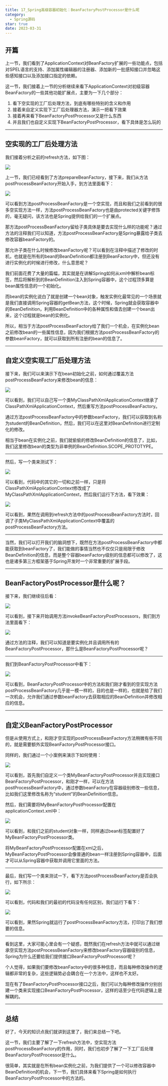 ```yaml
---
title: 17_Spring高级容器初始化：BeanFactoryPostProcessor是什么呢
category:
  - Spring源码
star: true
date: 2023-03-31
---
```


<!-- more -->

## 开篇

上一节，我们看到了ApplicationContext对BeanFactory扩展的一些功能点，包括对SPEL语言的支持、添加属性编辑器的注册器、添加新的一批感知接口并忽略这些感知接口以及添加接口指定的依赖。

这一节，我们接着上一节的分析继续来看下ApplicationContext对初级容器BeanFactory的一些其他功能扩展点，主要为一下几个部分：

1. 看下空实现的工厂后处理方法，到底有哪些特别的含义和作用
2. 接着来自定义实现下工厂后处理器方法，演示一把看下效果
3. 接着再来看下BeanFactoryPostProcessor又是什么东西
4. 并且我们也自定义实现下BeanFactoryPostProcessor，看下具体是怎么玩的

------

## 空实现的工厂后处理方法

我们接着分析之前的refresh方法，如下图：

![](https://studyimages.oss-cn-beijing.aliyuncs.com/img/Spring/202403/202403070126685.png)

上一节，我们已经看到了方法prepareBeanFactory，接下来，我们从方法postProcessBeanFactory开始入手，到方法里面看下：

![](https://studyimages.oss-cn-beijing.aliyuncs.com/img/Spring/202403/202403070126951.png)

可以看到方法postProcessBeanFactory是一个空实现，而且和我们之前看到的很多空实现方法一样，方法postProcessBeanFactory也是由protected关键字修饰的，毫无疑问，该方法也是Spring提供给我们的一个扩展点。

那方法postProcessBeanFactory留给子类具体是要去实现什么样的功能呢？通过方法的注释我们可以知道，方法postProcessBeanFactory是Spring暴露给子类去修改容器beanFactory的。

那允许子类在什么时候修改beanFactory呢？可以看到在注释中描述了修改的时机，也就是在所有的bean的BeanDefinition都注册到BeanFactory中，但还没有进行实例化的时候进行修改，什么意思呢？

我们前面花费了大量的篇幅，其实就是在讲解Spring如何从xml中解析bean标签，然后将解析到的BeanDefinition注入到Spring容器中，这个过程顶多算是bean属性信息的一个初始化。

而bean的实例化说白了就是创建一个bean对象，触发实例化最常见的一个场景就是我们直接调用Spring容器的getBean方法，这个时候，Spring就会获取容器中的BeanDefinition，利用BeanDefinition中的各种属性和值去创建一个bean出来，这个过程就是bean的实例化。

所以，相当于方法postProcessBeanFactory给了我们一个机会，在实例化bean之前修改bean的一些属性信息，因为我们根据方法postProcessBeanFactory的参数beanFactory，就可以获取到所有注册的bean的信息了。

------

## 自定义空实现工厂后处理方法

接下来，我们可以来演示下在bean初始化之前，如何通过覆盖方法postProcessBeanFactory来修改bean的信息：

![](https://studyimages.oss-cn-beijing.aliyuncs.com/img/Spring/202403/202403070126570.png)

可以看到，我们可以自己写一个类MyClassPathXmlApplicationContext继承了ClassPathXmlApplicationContext，然后重写方法postProcessBeanFactory。

通过方法postProcessBeanFactory中的参数beanFactory，我们可以获取到名称为student的BeanDefinition，然后，我们可以在这里对BeanDefinition进行定制化的修改。

相当于bean在实例化之前，我们就偷偷的修改BeanDefinition的信息了，比如，我们这里修改bean的类型为非单例的BeanDefinition.SCOPE_PROTOTYPE。

------

然后，写一个类来测试下：

![](https://studyimages.oss-cn-beijing.aliyuncs.com/img/Spring/202403/202403070126714.png)

可以看到，代码中的其它的一切和之前一样，只是将ClassPathXmlApplicationContext修改成了MyClassPathXmlApplicationContext，然后我们运行下方法，看下效果：

![](https://studyimages.oss-cn-beijing.aliyuncs.com/img/Spring/202403/202403070126155.png)

可以看到，果然在调用到refresh方法中的postProcessBeanFactory方法时，回调了子类MyClassPathXmlApplicationContext中覆盖的postProcessBeanFactory方法。

------

当然，我们可以打开我们的脑洞想下，既然在方法postProcessBeanFactory中都能获取到beanFactory了，我们能做的事情当然也不仅仅只是局限于修改BeanDefinition的信息，而是整个容器beanFactory级别的信息都可以修改了，这也是诸多第三方框架基于Spring开发时一个非常重要的扩展手段。

------

## BeanFactoryPostProcessor是什么呢？

接下来，我们继续往后看：

![](https://studyimages.oss-cn-beijing.aliyuncs.com/img/Spring/202403/202403070126403.png)

可以看到，接下来开始调用方法invokeBeanFactoryPostProcessors，我们到方法里面看下：

![](https://studyimages.oss-cn-beijing.aliyuncs.com/img/Spring/202403/202403070126586.png)

通过方法的注释，我们可以知道是要实例化并且调用所有的BeanFactoryPostProcessor，那什么是BeanFactoryPostProcessor呢？

------

我们到BeanFactoryPostProcessor中看下：

![](https://studyimages.oss-cn-beijing.aliyuncs.com/img/Spring/202403/202403070126732.png)

可以看到，BeanFactoryPostProcessor中的方法和我们刚才看到的空实现方法postProcessBeanFactory几乎是一模一样的，目的也是一样的，也就是给了我们一次机会，允许我们通过参数beanFactory去获取相应的BeanDefinition并修改相应的信息。

------

## 自定义BeanFactoryPostProcessor

但是从使用方式上，和刚才空实现的postProcessBeanFactory方法稍微有些不同的，就是需要额外实现BeanFactoryPostProcessor接口。

同样的，我们通过一个小案例来演示下如何使用：

![](https://studyimages.oss-cn-beijing.aliyuncs.com/img/Spring/202403/202403070127238.png)

可以看到，首先我们自定义一个类MyBeanFactoryPostProcessor并且实现接口BeanFactoryPostProcessor，和刚才一样，可以在方法postProcessBeanFactory中，通过参数beanFactory在容器级别修改一些信息，比如我们这里修改名称为“student”的BeanDefinition信息。

然后，我们需要将MyBeanFactoryPostProcessor配置在applicationContext.xml中：

![](https://studyimages.oss-cn-beijing.aliyuncs.com/img/Spring/202403/202403070127750.png)

可以看到，和我们之前的student对象一样，同样通过bean标签配置好了MyBeanFactoryPostProcessor类。

将MyBeanFactoryPostProcessor配置在xml之后，MyBeanFactoryPostProcessor会像普通的bean一样注册到Spring容器中，后面才可以从Spring容器中获取并调用它里面的方法。

------

最后，我们写一个类来测试一下，看下方法postProcessBeanFactory是否会执行，如下所示：

![](https://studyimages.oss-cn-beijing.aliyuncs.com/img/Spring/202403/202403070127622.png)

可以看到，代码和我们的最初的代码没有任何区别，我们运行下看下：

![](https://studyimages.oss-cn-beijing.aliyuncs.com/img/Spring/202403/202403070127619.png)

可以看到，果然Spring就运行了postProcessBeanFactory方法，打印出了我们想要的信息。

------

看到这里，大家可能心里会有一个疑惑，既然我们在refresh方法中就可以通过继承空实现方法postProcessBeanFactory来修改beanFactory容器级别的信息，Spring为什么还要给我们提供接口BeanFactoryPostProcessor呢？

个人觉得，如果我们要修改beanFactory中的很多种信息，而且每种修改操作的逻辑都非常的复杂，这些逻辑势必会耦合在一个方法中，这样也不太好。

现在有了BeanFactoryPostProcessor接口之后，我们可以为每种修改操作分别创建一个类来实现接口BeanFactoryPostProcessor，这样的话至少在代码逻辑上是解耦的。

------

## 总结

好了，今天的知识点我们就讲到这里了，我们来总结一下吧。

这一节，我们主要了解了一下refresh方法中，空实现方法postProcessBeanFactory的作用，同时，我们也初步了解了一下工厂后处理BeanFactoryPostProcessor是什么。

很简单，其实就是在所有bean实例化之前，为我们提供了一个可以修改容器中BeanDefinition的机会，下一节，我们具体来看下Spring是如何执行BeanFactoryPostProcessor中的方法的。